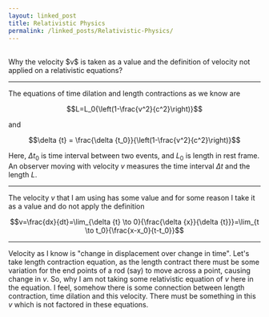 ```yaml
---
layout: linked_post
title: Relativistic Physics
permalink: /linked_posts/Relativistic-Physics/
---
```

<br/>
Why the velocity $v$ is taken as a value and the definition of velocity not applied on a relativistic equations?
<br/>
<hr>
The equations of time dilation and length contractions as we know are 

$$L=L_0{\left(1-\frac{v^2}{c^2}\right)}$$

and 

$$\delta {t} = \frac{\delta {t_0}}{\left(1-\frac{v^2}{c^2}\right)}$$

Here, ${\Delta {t_0}}$ is time interval between two events, and ${L_0}$ is length in rest frame. An observer moving with velocity $v$ measures the time interval $\Delta t$ and the length $L$.

<hr>

The velocity $v$ that I am using has some value and for some reason I take it as a value and do not apply the definition 

$$v=\frac{dx}{dt}=\lim_{\delta {t} \to 0}{\frac{\delta {x}}{\delta {t}}}=\lim_{t \to t_0}{\frac{x-x_0}{t-t_0}}$$

<hr>

Velocity as I know is "change in displacement over change in time". Let's take length contraction equation, as the length contract there must be some variation for the end points of a rod (say) to move across a point, causing change in $v$. So, why I am not taking some relativistic equation of $v$ here in the equation. I feel, somehow there is some connection between length contraction, time dilation and this velocity. There must be something in this $v$ which is not factored in these equations.